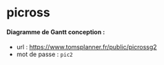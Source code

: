 # picross

#### Diagramme de Gantt conception : 
- url : https://www.tomsplanner.fr/public/picrossg2
- mot de passe : `pic2`